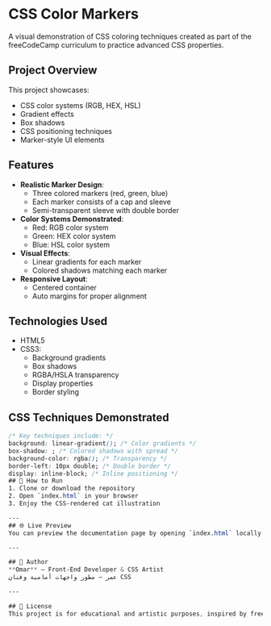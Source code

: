 # CSS Color Markers

A visual demonstration of CSS coloring techniques created as part of the freeCodeCamp curriculum to practice advanced CSS properties.

## Project Overview

This project showcases:
- CSS color systems (RGB, HEX, HSL)
- Gradient effects
- Box shadows
- CSS positioning techniques
- Marker-style UI elements

## Features

- **Realistic Marker Design**:
  - Three colored markers (red, green, blue)
  - Each marker consists of a cap and sleeve
  - Semi-transparent sleeve with double border
- **Color Systems Demonstrated**:
  - Red: RGB color system
  - Green: HEX color system
  - Blue: HSL color system
- **Visual Effects**:
  - Linear gradients for each marker
  - Colored shadows matching each marker
- **Responsive Layout**:
  - Centered container
  - Auto margins for proper alignment

## Technologies Used

- HTML5
- CSS3:
  - Background gradients
  - Box shadows
  - RGBA/HSLA transparency
  - Display properties
  - Border styling

## CSS Techniques Demonstrated

```css
/* Key techniques include: */
background: linear-gradient(); /* Color gradients */
box-shadow: ; /* Colored shadows with spread */
background-color: rgba(); /* Transparency */
border-left: 10px double; /* Double border */
display: inline-block; /* Inline positioning */
## 🚀 How to Run  
1. Clone or download the repository  
2. Open `index.html` in your browser  
3. Enjoy the CSS-rendered cat illustration

---
## 🌐 Live Preview  
You can preview the documentation page by opening `index.html` locally or hosting it on GitHub Pages.

---

## 📌 Author  
**Omar** – Front-End Developer & CSS Artist  
عمر – مطور واجهات أمامية وفنان CSS

---

## 📢 License  
This project is for educational and artistic purposes, inspired by freeCodeCamp’s CSS art challenges.